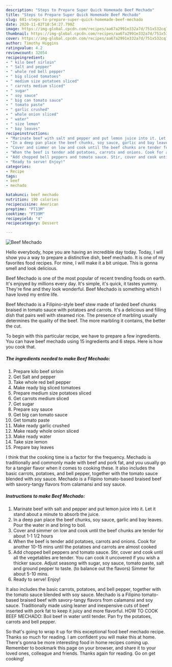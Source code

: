 ```yaml
---
description: "Steps to Prepare Super Quick Homemade Beef Mechado"
title: "Steps to Prepare Super Quick Homemade Beef Mechado"
slug: 601-steps-to-prepare-super-quick-homemade-beef-mechado
date: 2020-11-02T10:54:27.790Z
image: https://img-global.cpcdn.com/recipes/aa67a2991e332a7d/751x532cq70/beef-mechado-recipe-main-photo.jpg
thumbnail: https://img-global.cpcdn.com/recipes/aa67a2991e332a7d/751x532cq70/beef-mechado-recipe-main-photo.jpg
cover: https://img-global.cpcdn.com/recipes/aa67a2991e332a7d/751x532cq70/beef-mechado-recipe-main-photo.jpg
author: Timothy Higgins
ratingvalue: 4.2
reviewcount: 32054
recipeingredient:
- " kilo beef sirloin"
- " Salt and pepper"
- " whole red bell pepper"
- " big sliced tomatoes"
- " medium size potatoes sliced"
- " carrots medium sliced"
- " sugar"
- " soy sauce"
- " big can tomato sauce"
- " tomato paste"
- " garlic crushed"
- " whole onion sliced"
- " water"
- " size lemon"
- " bay leaves"
recipeinstructions:
- "Marinate beef with salt and pepper and put lemon juice into it. Let it stand about a minute to absorb the juice."
- "In a deep pan place the beef chunks, soy sauce, garlic and bay leaves. Pour the water in and bring to boil."
- "Cover and simmer on low and cook until the beef chunks are tender for about 1-1 1/2 hours"
- "When the beef is tender add potatoes, carrots and onions. Cook for another 10-15 mins until the potatoes and carrots are almost cooked"
- "Add chopped bell peppers and tomato sauce. Stir, cover and cook until all the vegetables are tender. You can cook it uncovered if you wish a thicker sauce. Adjust seasong with sugar, soy sauce, tomato paste, salt and ground pepper to taste. (to balance out the flavors) Simmer for about 5-10 mins."
- "Ready to serve! Enjoy!"
categories:
- Recipe
tags:
- beef
- mechado

katakunci: beef mechado 
nutrition: 190 calories
recipecuisine: American
preptime: "PT13M"
cooktime: "PT39M"
recipeyield: "4"
recipecategory: Dessert

---
```



![Beef Mechado](https://img-global.cpcdn.com/recipes/aa67a2991e332a7d/751x532cq70/beef-mechado-recipe-main-photo.jpg)

Hello everybody, hope you are having an incredible day today. Today, I will show you a way to prepare a distinctive dish, beef mechado. It is one of my favorites food recipes. For mine, I will make it a bit unique. This is gonna smell and look delicious.

Beef Mechado is one of the most popular of recent trending foods on earth. It's enjoyed by millions every day. It's simple, it's quick, it tastes yummy. They're fine and they look wonderful. Beef Mechado is something which I have loved my entire life.

Beef Mechado is a Filipino-style beef stew made of larded beef chunks braised in tomato sauce with potatoes and carrots. It&#39;s a delicious and filling dish that pairs well with steamed rice. The presence of marbling usually determines the quality of the beef. The more marbling it contains, the better the cut.


To begin with this particular recipe, we have to prepare a few ingredients. You can have beef mechado using 15 ingredients and 6 steps. Here is how you cook that.

<!--inarticleads1-->

##### The ingredients needed to make Beef Mechado:

1. Prepare  kilo beef sirloin
1. Get  Salt and pepper
1. Take  whole red bell pepper
1. Make ready  big sliced tomatoes
1. Prepare  medium size potatoes sliced
1. Get  carrots medium sliced
1. Get  sugar
1. Prepare  soy sauce
1. Get  big can tomato sauce
1. Get  tomato paste
1. Make ready  garlic crushed
1. Make ready  whole onion sliced
1. Make ready  water
1. Take  size lemon
1. Prepare  bay leaves


I think that the cooking time is a factor for the frequency. Mechado is traditionally and commonly made with beef and pork fat, and you usually go for a tangier flavor when it comes to cooking these. It also includes the basic carrots, potatoes, and bell pepper, together with the tomato sauce blended with soy sauce. Mechado is a Filipino tomato-based braised beef with savory-tangy flavors from calamansi and soy sauce. 

<!--inarticleads2-->

##### Instructions to make Beef Mechado:

1. Marinate beef with salt and pepper and put lemon juice into it. Let it stand about a minute to absorb the juice.
1. In a deep pan place the beef chunks, soy sauce, garlic and bay leaves. Pour the water in and bring to boil.
1. Cover and simmer on low and cook until the beef chunks are tender for about 1-1 1/2 hours
1. When the beef is tender add potatoes, carrots and onions. Cook for another 10-15 mins until the potatoes and carrots are almost cooked
1. Add chopped bell peppers and tomato sauce. Stir, cover and cook until all the vegetables are tender. You can cook it uncovered if you wish a thicker sauce. Adjust seasong with sugar, soy sauce, tomato paste, salt and ground pepper to taste. (to balance out the flavors) Simmer for about 5-10 mins.
1. Ready to serve! Enjoy!


It also includes the basic carrots, potatoes, and bell pepper, together with the tomato sauce blended with soy sauce. Mechado is a Filipino tomato-based braised beef with savory-tangy flavors from calamansi and soy sauce. Traditionally made using leaner and inexpensive cuts of beef inserted with pork fat to keep it juicy and more flavorful. HOW TO COOK BEEF MECHADO: Boil beef in water until tender. Pan fry the potatoes, carrots and bell pepper. 

So that's going to wrap it up for this exceptional food beef mechado recipe. Thanks so much for reading. I am confident you will make this at home. There's gonna be more interesting food in home recipes coming up. Remember to bookmark this page on your browser, and share it to your loved ones, colleague and friends. Thanks again for reading. Go on get cooking!
